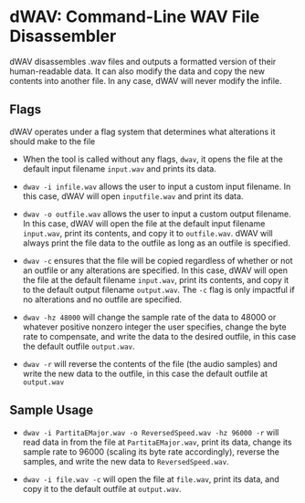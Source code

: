 # dWAV: Command-Line WAV File Disassembler
dWAV disassembles .wav files and outputs a formatted version of their human-readable data. It can also modify the data and copy the new contents into another file. In any case, dWAV will never modify the infile. 

## Flags
dWAV operates under a flag system that determines what alterations it should make to the file

* When the tool is called without any flags, `dwav`, it opens the file at the default input filename `input.wav` and prints its data.

* `dwav -i infile.wav` allows the user to input a custom input filename. In this case, dWAV will open `inputfile.wav` and print its data.

* `dwav -o outfile.wav` allows the user to input a custom output filename. In this case, dWAV will open the file at the default input filename `input.wav`, print its contents, and copy it to `outfile.wav`. dWAV will always print the file data to the outfile as long as an outfile is specified.

* `dwav -c` ensures that the file will be copied regardless of whether or not an outfile or any alterations are specified. In this case, dWAV will open the file at the default filename `input.wav`, print its contents, and copy it to the default output filename `output.wav`. The `-c` flag is only impactful if no alterations and no outfile are specified.

* `dwav -hz 48000` will change the sample rate of the data to 48000 or whatever positive nonzero integer the user specifies, change the byte rate to compensate, and write the data to the desired outfile, in this case the default outfile `output.wav`.

* `dwav -r` will reverse the contents of the file (the audio samples) and write the new data to the outfile, in this case the default outfile at `output.wav`

## Sample Usage
* `dwav -i PartitaEMajor.wav -o ReversedSpeed.wav -hz 96000 -r` will read data in from the file at `PartitaEMajor.wav`, print its data, change its sample rate to 96000 (scaling its byte rate accordingly), reverse the samples, and write the new data to `ReversedSpeed.wav`.

* `dwav -i file.wav -c` will open the file at `file.wav`, print its data, and copy it to the default outfile at `output.wav`.
